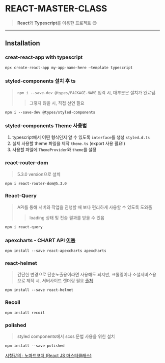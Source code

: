 # REACT-MASTER-CLASS
>**React**와 **Typescript**를 이용한 프로젝트 😊

---

## Installation
### creat-react-app with typescript
```
npx create-react-app my-app-name-here —template typescript
``` 

### styled-components 설치 후 ts
> ``npm i --save-dev @types/PACKAGE-NAME`` 입력 시, 대부분은 설치가 완료됨. 
>> 그렇지 않을 시, 직접 선언 필요
```
npm i --save-dev @types/styled-components
```

### styled-components Theme 사용법
1. typescript에서 어떤 형식인지 알 수 있도록 ``interface``를 생성 ``styled.d.ts``
2. 실제 사용할 theme 파일을 제작 ``theme.ts`` (export 사용 필요!)
3. 사용할 파일에 ``ThemeProvider``와 ``theme``를 설정

### react-router-dom
> 5.3.0 version으로 설치
```
npm i react-router-dom@5.3.0
```

### React-Query 
> API를 통해 서버와 작업을 진행할 때 보다 편리하게 사용할 수 있도록 도와줌
>> loading 상태 및 전송 결과를 받을 수 있음
```
npm i react-query
```

### apexcharts - CHART API [이동](https://apexcharts.com, "docs")
```
npm install --save react-apexcharts apexcharts
```

### react-helmet
> 간단한 변경으로 단순노출용이라면 사용해도 되지만, 크롤링이나 소셜서비스용으로 제작 시, 서버사이드 렌더링 필요 [출처](https://jeonghwan-kim.github.io/dev/2020/08/15/react-helmet.html)
```
npm install --save react-helmet
```

### Recoil
```
npm install recoil
```

### polished
> styled components에서 scss 문법 사용을 위한 설치
```
npm install --save polished
```


[시청강의 : 노마드코더
(React JS 마스터클래스)](https://nomadcoders.co, "강의페이지로 이동")


